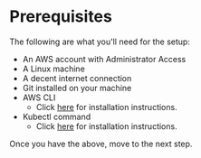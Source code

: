 # Prerequisites

The following are what you'll need for the setup:

* An AWS account with Administrator Access
* A Linux machine
* A decent internet connection
* Git installed on your machine
* AWS CLI
  * Click [here](https://docs.aws.amazon.com/cli/latest/userguide/install-cliv2-linux.html#cliv2-linux-install) for installation instructions.
* Kubectl command
  * Click [here](https://docs.aws.amazon.com/eks/latest/userguide/install-kubectl.html) for installation instructions.

Once you have the above, move to the next step.

